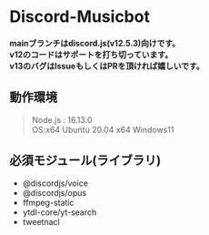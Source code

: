 # Discord-Musicbot

**mainブランチはdiscord.js(v12.5.3)向けです。**  
**v12のコードはサポートを打ち切っています。**  
**v13のバグはIssueもしくはPRを頂ければ嬉しいです。**  

## 動作環境
> Node.js : 16.13.0  
> OS:x64 Ubuntu 20.04  x64 Windows11  

## 必須モジュール(ライブラリ) 
- @discordjs/voice
- @discordjs/opus
- ffmpeg-static
- ytdl-core/yt-search
- tweetnacl

